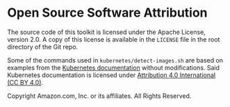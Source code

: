 # Open Source Software Attribution

The source code of this toolkit is licensed under the Apache License, version 2.0.
A copy of this license is available in the `LICENSE` file in the root directory
of the Git repo.

Some of the commands used in `kubernetes/detect-images.sh` are based on examples
from the [Kubernetes documentation][1] without modifications. Said Kubernetes 
documentation is licensed under [Attribution 4.0 International (CC BY 4.0)][2].



[1]: https://kubernetes.io/docs/tasks/access-application-cluster/list-all-running-container-images/
[2]: https://creativecommons.org/licenses/by/4.0/

Copyright Amazon.com, Inc. or its affiliates. All Rights Reserved.
